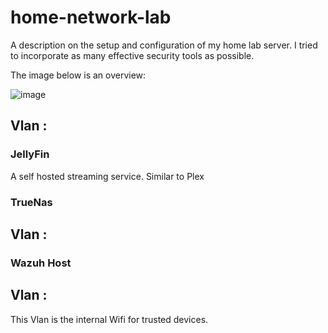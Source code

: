 # home-network-lab
A description on the setup and configuration of my home lab server. I tried to incorporate as many effective security tools as possible.

The image below is an overview:



![image](https://github.com/Dev-JF/home-network-lab/assets/78078546/f721779e-42d6-41a3-b394-532bac8ae802)



## Vlan :

### JellyFin
A self hosted streaming service. Similar to Plex

### TrueNas


## Vlan :

### Wazuh Host


### 


## Vlan :

This Vlan is the internal Wifi for trusted devices.

